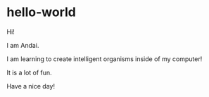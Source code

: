 # hello-world
Hi!

I am Andai.

I am learning to create intelligent organisms inside of my computer!

It is a lot of fun.

Have a nice day!
